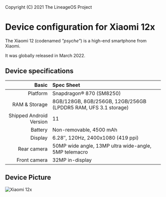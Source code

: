 Copyright (C) 2021 The LineageOS Project

Device configuration for Xiaomi 12x
=========================================

The Xiaomi 12 (codenamed _"psyche"_) is a high-end smartphone from Xiaomi.

It was globally released in March 2022.

## Device specifications

Basic   | Spec Sheet
-------:|:-------------------------
Platform | Snapdragon® 870 (SM8250)
RAM & Storage | 8GB/128GB, 8GB/256GB, 12GB/256GB (LPDDR5 RAM, UFS 3.1 storage)
Shipped Android Version | 11
Battery | Non-removable, 4500 mAh
Display | 6.28″, 120Hz, 2400x1080 (419 ppi)
Rear camera | 50MP wide angle, 13MP ultra wide-angle, 5MP telemacro
Front camera | 32MP in-display                         |

## Device Picture

 ![Xiaomi 12x](https://i.postimg.cc/65BzQf8h/xiaomi-12x.webp)